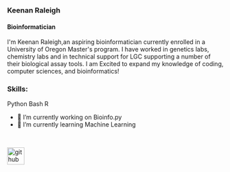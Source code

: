 ### Keenan Raleigh
#### Bioinformatician
I'm Keenan Raleigh,an aspiring bioinformatician currently enrolled in a University of Oregon Master's program. I have worked in genetics labs, chemistry labs and in technical support for LGC supporting a number of their biological assay tools. I am Excited to expand my knowledge of coding, computer sciences, and bioinformatics!

### Skills: 
Python
Bash
R

- 🔭 I’m currently working on Bioinfo.py 
- 🌱 I’m currently learning Machine Learning 

<br>

[<img src='https://cdn.jsdelivr.net/npm/simple-icons@3.0.1/icons/github.svg' alt='github' height='40'>](https://github.com/Basic-Wizard)  





